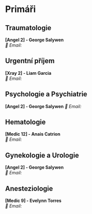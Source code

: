 # Primáři

## Traumatologie
**[Angel 2] - George Salywen** <br>
*📧 Email:*

## Urgentní příjem
**[Xray 2] - Liam Garcia** <br>
*📧 Email:*

## Psychologie a Psychiatrie <br>
**[Angel 2] - George Salywen**
*📧 Email:*

## Hematologie
**[Medic 12] - Anais Catrion** <br>
*📧 Email:*

## Gynekologie a Urologie 
**[Angel 2] - George Salywen** <br>
*📧 Email:*

## Anesteziologie 
**[Medic 9] - Evelynn Torres** <br>
*📧 Email:*
